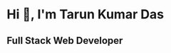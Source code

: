 # Hi 👋, I'm Tarun Kumar Das
## Full Stack Web Developer


<!--
**Tarun-Das-au8/Tarun-Das-au8** is a ✨ _special_ ✨ repository because its `README.md` (this file) appears on your GitHub profile.

- 🔭 I’m currently working on : Capstone Project
- 🌱 I’m currently learning : Advance JavaScript Concepts


![Github stats](https://github-readme-stats.vercel.app/api?username=Tarun-Das-au8)
